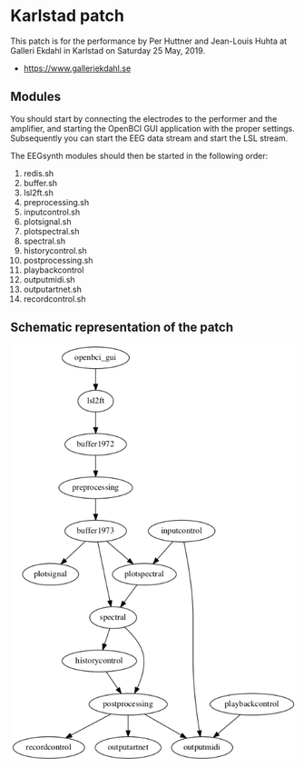 # Karlstad patch

This patch is for the performance by Per Huttner and Jean-Louis Huhta at
Galleri Ekdahl in Karlstad on Saturday 25 May, 2019.

- <https://www.galleriekdahl.se>

## Modules

You should start by connecting the electrodes to the performer and
the amplifier, and starting the OpenBCI GUI application with the
proper settings. Subsequently you can start the EEG data stream and
start the LSL stream.

The EEGsynth modules should then be started in the following order:

1. redis.sh
2. buffer.sh
3. lsl2ft.sh
4. preprocessing.sh
5. inputcontrol.sh
6. plotsignal.sh
7. plotspectral.sh
8. spectral.sh
9. historycontrol.sh
10. postprocessing.sh
11. playbackcontrol
12. outputmidi.sh
13. outputartnet.sh
14. recordcontrol.sh

## Schematic representation of the patch

![flowchart](patch.png)
